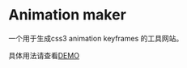 # Animation maker #

一个用于生成css3 animation keyframes 的工具网站。

具体用法请查看<a href="http://xiaoyuze.com/demo/animationMaker_master/">DEMO</a>